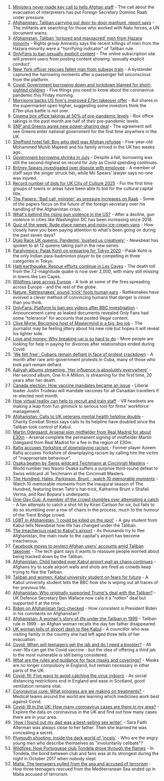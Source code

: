 1. [Ministers never made key call to help Afghan staff](https://www.bbc.co.uk/news/uk-politics-58277008) - The call about the evacuation of interpreters has put Foreign Secretary Dominic Raab under pressure.
2. [Afghanistan: Taliban carrying out door-to-door manhunt, report says](https://www.bbc.co.uk/news/world-asia-58271797) - The militants are searching for those who worked with Nato forces, a UN document warns.
3. [Afghanistan: Taliban 'tortured and massacred' men from Hazara minority](https://www.bbc.co.uk/news/world-asia-58277463) - Rights group Amnesty says the recent killings of men from the Hazara minority were a "horrifying indicator" of Taliban rule.
4. [OnlyFans to ban sexually explicit content](https://www.bbc.co.uk/news/business-58273914) - The online subscription site will prevent users from posting content showing 'sexually explicit conduct'.
5. [New York officer rescues fallen man from subway train](https://www.bbc.co.uk/news/world-us-canada-58277097) - A bystander captured the harrowing moments after a passenger fell unconscious from the platform.
6. [Covid: Government borrowing down and lockdown blamed for short-sighted children](https://www.bbc.co.uk/news/uk-58277804) - Five things you need to know about the coronavirus pandemic this Friday morning.
7. [Morrisons backs US firm's improved £7bn takeover offer](https://www.bbc.co.uk/news/business-58273916) - But shares in the supermarket open higher, suggesting some investors think the £7bn-plus battle is not over.
8. [Cinema box office takings at 50% of pre-pandemic levels](https://www.bbc.co.uk/news/entertainment-arts-58270577) - Box office takings in the past month are half of their pre-pandemic levels.
9. [SNP and Greens agree new power-sharing deal](https://www.bbc.co.uk/news/uk-scotland-scotland-politics-58272209) - The agreement will see Greens enter national government for the first time anywhere in the UK.
10. [Sheffield hotel fall: Boy who died was Afghan refugee](https://www.bbc.co.uk/news/uk-england-south-yorkshire-58269533) - Five-year-old Mohammed Munib Majeedi and his family arrived in the UK two weeks ago.
11. [Government borrowing shrinks in July](https://www.bbc.co.uk/news/business-58266821) - Despite a fall, borrowing was still the second-highest on record for July as Covid spending continues.
12. [Britney Spears investigated over dispute with employee](https://www.bbc.co.uk/news/entertainment-arts-58276564) - A member of staff says the singer struck her, while Ms Spears' lawyer says no-one was injured.
13. [Record number of bids for UK City of Culture 2025](https://www.bbc.co.uk/news/uk-england-58272630) - For the first time groups of towns or areas have been able to bid for the cultural capital title.
14. [The Papers: 'Bad call, minister' as pressure increases on Raab](https://www.bbc.co.uk/news/blogs-the-papers-58276354) - Some of the papers focus on the future of the foreign secretary over his handling of the Afghanistan crisis.
15. [What's behind the rising gun violence in the US?](https://www.bbc.co.uk/news/world-us-canada-58207384) - After a decline, gun violence in cities like Washington DC has been increasing since 2018.
16. [Quiz of the week: Rude place names and noisy ice-cream vans](https://www.bbc.co.uk/news/world-58255328) - How closely have you been paying attention to what's been going on during the past seven days?
17. [Drag Race UK queens: Pandemic 'pushed us creatively'](https://www.bbc.co.uk/news/newsbeat-58270184) - Newsbeat has spoken to all 12 queens taking part in the new series.
18. [Paralympics: Palak Kohli on preparing for Tokyo 2020](https://www.bbc.co.uk/news/world-asia-58271771) - Palak Kohli is the only Indian para-badminton player to be competing in three categories in Tokyo.
19. [Haiti earthquake: Rescue efforts continue in Les Cayes](https://www.bbc.co.uk/news/world-latin-america-58274326) - The death toll from the 7.2-magnitude quake is now over 2,000, with many still missing in towns like Les Cayes.
20. [Wildfires rage across Europe](https://www.bbc.co.uk/news/world-58257998) - A look at some of the fires spreading across Europe - and the rest of the globe.
21. [Nature: Rattlesnakes' sound 'trick' fools human ears](https://www.bbc.co.uk/news/science-environment-58270599) - Rattlesnakes have evolved a clever method of convincing humans that danger is closer than you think.
22. [OnlyFans: Platform to ban sex videos after BBC investigation](https://www.bbc.co.uk/news/uk-58255865) - Announcement came as leaked documents revealed Only Fans had some “tolerance” for accounts that posted illegal content.
23. [Clive Myrie: Becoming host of Mastermind is a big, big job](https://www.bbc.co.uk/news/entertainment-arts-58150617) - The journalist may be feeling jittery about his new role but hopes it will reveal his lighter side.
24. [Love and money: Why breaking-up is so hard to do](https://www.bbc.co.uk/news/business-58245247) - More people are looking for help in paying for divorces after relationships ended during Covid.
25. ['We felt free': Cubans remain defiant in face of protest crackdown](https://www.bbc.co.uk/news/world-latin-america-58255555) - A month after rare anti-government protests in Cuba, many of those who took part remain defiant.
26. [Aaliyah albums streaming: 'Her influence is absolutely everywhere'](https://www.bbc.co.uk/news/newsbeat-58246480) - Her second album, One In A Million, is streaming for the first time, 20 years after her death.
27. [Canada election: How vaccine mandates became an issue](https://www.bbc.co.uk/news/world-us-canada-58264006) - Liberal leader Justin Trudeau will mandate vaccines for all Canadian travellers if re-elected next month.
28. [How virtual reality can help to recruit and train staff](https://www.bbc.co.uk/news/business-57805093) - VR headsets are making a leap from fun gimmick to serious tool for firms' workforce management.
29. [Afghanistan: Calls to UK veterans mental health helpline double](https://www.bbc.co.uk/news/uk-politics-58271247) - Charity Combat Stress says calls to its helpline have doubled since the Taliban took control of Kabul.
30. [Martin Odegaard: Arsenal sign midfielder from Real Madrid for about £30m](https://www.bbc.co.uk/sport/football/58279217) - Arsenal complete the permanent signing of midfielder Martin Odegaard from Real Madrid for a fee in the region of £30m.
31. [Rafiq accuses Yorkshire of downplaying racism ](https://www.bbc.co.uk/sport/cricket/58272607) - Former player Azeem Rafiq accuses Yorkshire of downplaying racism by calling him the victim of "inappropriate behaviour".
32. [Osaka beaten by Swiss wildcard Teichmann at Cincinnati Masters](https://www.bbc.co.uk/sport/tennis/58276218) - World number two Naomi Osaka suffers a surprise third-round defeat to Swiss wildcard Jil Teichmann at the Cincinnati Masters.
33. [The Hundred: Hales, Parkinson, Brunt - watch 10 memorable moments](https://www.bbc.co.uk/sport/av/cricket/58238657) - Watch 10 memorable moments from the inaugural season of The Hundred, featuring Imran Tahir's hat-trick, Katherine Brunt v Shafali Verma, and Ravi Bopara's underpants.
34. [One-Day Cup: A member of the crowd stumbles over attempting a catch](https://www.bbc.co.uk/sport/av/cricket/58272079) - A fan attempts to catch a shot hit by Kiran Carlson for six, but fails to do so stumbling over a row of chairs in the process, much to the humour of the Trent Bridge crowd.
35. [LGBT in Afghanistan: 'I could be killed on the spot'](https://www.bbc.co.uk/news/newsbeat-58271187) - A gay student from Kabul tells Newsbeat how life has changed under the Taliban.
36. [The treacherous road to Kabul's airport](https://www.bbc.co.uk/news/world-asia-58271517) - As thousands try to flee Afghanistan, the main route to the capital's airport has become treacherous.
37. [Facebook moves to protect Afghan users' accounts amid Taliban takeover](https://www.bbc.co.uk/news/technology-58277175) - The tech giant says it wants to reassure people worried about being tracked down by the Taliban.
38. [Afghanistan: Child handed over Kabul airport wall as chaos continues](https://www.bbc.co.uk/news/world-asia-58267756) - Afghans try to scale airport walls and shots are fired as crowds keep trying to flee the Taliban.
39. [Taliban and women: Kabul university student on fears for future](https://www.bbc.co.uk/news/world-asia-58270423) - A Kabul university student tells the BBC how she is wiping out all traces of her previous life.
40. [Afghanistan: Who originally supported Trump's deal with the Taliban?](https://www.bbc.co.uk/news/58271943) - UK Defence Secretary Ben Wallace now calls it a "rotten" deal but supported it at the time.
41. [Biden on Afghanistan fact-checked](https://www.bbc.co.uk/news/58243158) - How consistent is President Biden in his comments on Afghanistan?
42. [Afghanistan: A woman's story of life under the Taliban in 1999](https://www.bbc.co.uk/news/world-asia-58250780) - Taliban rule in 1999 - an Afghan woman recalls the day her father disappeared.
43. [UK woman tells of airport dash to flee Kabul](https://www.bbc.co.uk/news/uk-58266554) - A councillor who was visiting family in the country she had left aged three tells of her evacuation.
44. [Covid: When will teenagers get the jab and do I need a booster?](https://www.bbc.co.uk/news/health-55045639) - All over-16s can get the Covid vaccine - but the idea of offering a third jab to the most vulnerable is still being considered.
45. [What are the rules and guidance for face masks and coverings?](https://www.bbc.co.uk/news/health-51205344) - Masks are no longer compulsory in England, but remain necessary in other parts of the UK.
46. [Covid-19: Five ways to avoid catching the virus indoors](https://www.bbc.co.uk/news/explainers-53917432) - As social distancing restrictions end in England and ease in Scotland, good ventilation remains vital.
47. [Coronavirus cure: What progress are we making on treatments?](https://www.bbc.co.uk/news/health-52354520) - Medical teams around the world are learning which medicines work best against Covid.
48. [Covid-19 in the UK: How many coronavirus cases are there in my area?](https://www.bbc.co.uk/news/uk-51768274) - Explore the data on coronavirus in the UK and find out how many cases there are in your area.
49. ['How I found out my dad was a best-selling sex writer'](https://www.bbc.co.uk/news/stories-58171940) - Sara Faith Alterman was always close to her father. Then she learned he was concealing a secret.
50. [Plymouth shooting: Inside the dark world of 'incels'](https://www.bbc.co.uk/news/blogs-trending-44053828) - Who are the angry young men who describe themselves as "involuntarily celibate"?
51. [Wildfires: How Portuguese club Tondela drove through the flames](https://www.bbc.co.uk/sport/football/58101546) - In Tondela, the bond between club and fans was at its strongest during the night in October 2017 when nobody slept.
52. [Malta: The teenagers pulled from the sea and accused of terrorism](https://www.bbc.co.uk/news/world-57988934) - How three teenagers rescued from the Mediterranean Sea ended up in Malta accused of terrorism.
